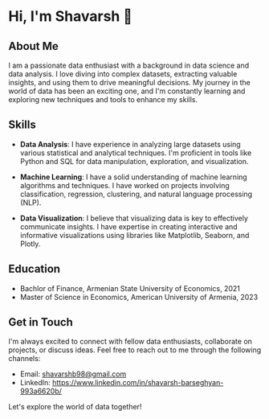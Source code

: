 # Hi, I'm Shavarsh 👋

## About Me

I am a passionate data enthusiast with a background in data science and data analysis. I love diving into complex datasets, extracting valuable insights, and using them to drive meaningful decisions. My journey in the world of data has been an exciting one, and I'm constantly learning and exploring new techniques and tools to enhance my skills.

## Skills

- **Data Analysis**: I have experience in analyzing large datasets using various statistical and analytical techniques. I'm proficient in tools like Python and SQL for data manipulation, exploration, and visualization.

- **Machine Learning**: I have a solid understanding of machine learning algorithms and techniques. I have worked on projects involving classification, regression, clustering, and natural language processing (NLP).

- **Data Visualization**: I believe that visualizing data is key to effectively communicate insights. I have expertise in creating interactive and informative visualizations using libraries like Matplotlib, Seaborn, and Plotly.


## Education
- Bachlor of Finance, Armenian State University of Economics, 2021
- Master of Science in Economics, American University of Armenia, 2023

## Get in Touch

I'm always excited to connect with fellow data enthusiasts, collaborate on projects, or discuss ideas. Feel free to reach out to me through the following channels:

- Email: shavarshb98@gmail.com
- LinkedIn: https://www.linkedin.com/in/shavarsh-barseghyan-993a6620b/

Let's explore the world of data together!
